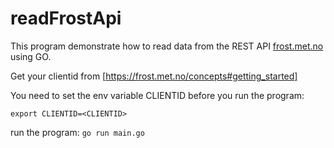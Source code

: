 # readFrostApi

This program demonstrate how to read data from the REST API [frost.met.no](https://frost.met.no/) using GO.

Get your clientid from [https://frost.met.no/concepts#getting_started]

You need to set the env variable CLIENTID before you run the program:

`export CLIENTID=<CLIENTID>`


run the program: `go run main.go`